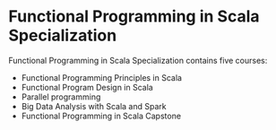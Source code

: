 Functional Programming in Scala Specialization
============================

Functional Programming in Scala Specialization contains five courses:

- Functional Programming Principles in Scala
- Functional Program Design in Scala
- Parallel programming
- Big Data Analysis with Scala and Spark
- Functional Programming in Scala Capstone
